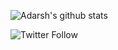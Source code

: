 ![Adarsh's github stats](https://github-readme-stats.vercel.app/api?username=m4ver1k)

![Twitter Follow](https://img.shields.io/twitter/follow/adarshkkumar?style=social)
<!--
## [Checkout my blog - JigsawCode](https://www.jigsawcode.com)

**m4ver1k/m4ver1k** is a ✨ _special_ ✨ repository because its `README.md` (this file) appears on your GitHub profile.

Here are some ideas to get you started:

- 🔭 I’m currently working on ...
- 🌱 I’m currently learning ...
- 👯 I’m looking to collaborate on ...
- 🤔 I’m looking for help with ...
- 💬 Ask me about ...
- 📫 How to reach me: ...
- 😄 Pronouns: ...
- ⚡ Fun fact: ...
-->
